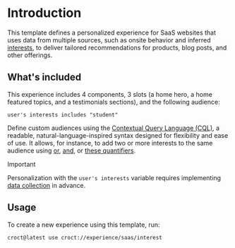# Introduction

This template defines a personalized experience for SaaS websites that uses data from multiple sources, such as onsite behavior and inferred [interests](https://docs.croct.com/reference/cql/data-types/user#user-interests-prop?utm_medium=cli&utm_source=template&utm_campaign=00000000.CO.DE.saas&utm_content=interest), to deliver tailored recommendations for products, blog posts, and other offerings.

## What's included

This experience includes 4 components, 3 slots (a home hero, a home featured topics, and a testimonials sections), and the following audience:

```cql
user's interests includes "student"
```

Define custom audiences using the [Contextual Query Language (CQL)](https://docs.croct.com/reference/cql/introduction?utm_medium=cli&utm_source=template&utm_campaign=00000000.CO.DE.saas&utm_content=interest), a readable, natural-language-inspired syntax designed for flexibility and ease of use. It allows, for instance, to add two or more interests to the same audience using [or](https://docs.croct.com/reference/cql/expressions/operations/logical#or), [and](https://docs.croct.com/reference/cql/expressions/operations/logical#and), or [these quantifiers](https://docs.croct.com/reference/cql/expressions/quantifiers).

> [!IMPORTANT]
> Personalization with the `user's interests` variable requires implementing [data collection](https://docs.croct.com/reference/sdk/javascript/data-collection?utm_medium=cli&utm_source=template&utm_campaign=00000000.CO.DE.saas&utm_content=interests) in advance.

## Usage

To create a new experience using this template, run:

```croct-cmd
croct@latest use croct://experience/saas/interest
```
